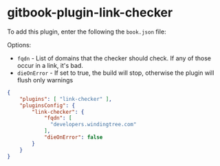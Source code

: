 # gitbook-plugin-link-checker

To add this plugin, enter the following the `book.json` file:

Options:

- `fqdn` - List of domains that the checker should check. If any of those occur in a link, it's bad.
- `dieOnError` - If set to true, the build will stop, otherwise the plugin will flush only warnings

```json
{
    "plugins": [ "link-checker" ],
    "pluginsConfig": {
        "link-checker": {
            "fqdn": [
              "developers.windingtree.com"
            ],
            "dieOnError": false
        }
    }
}
```
